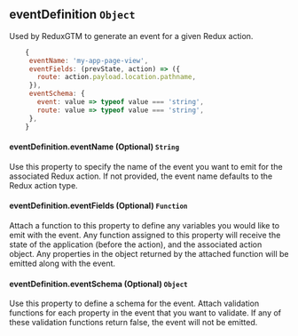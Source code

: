 ## eventDefinition `Object`
Used by ReduxGTM to generate an event for a given Redux action.

```js
    {
     eventName: 'my-app-page-view',
     eventFields: (prevState, action) => ({
       route: action.payload.location.pathname,
     }),
     eventSchema: {
       event: value => typeof value === 'string',
       route: value => typeof value === 'string',
     },
    }
```

#### eventDefinition.eventName (Optional) `String`
Use this property to specify the name of the event you want to emit
for the associated Redux action. If not provided, the event name
defaults to the Redux action type.

#### eventDefinition.eventFields (Optional) `Function`
Attach a function to this property to define any variables you would
like to emit with the event. Any function assigned to this property
will receive the state of the application (before the action), and the
associated action object. Any properties in the object returned by the
attached function will be emitted along with the event.

#### eventDefinition.eventSchema (Optional) `Object`
Use this property to define a schema for the event. Attach validation
functions for each property in the event that you want to validate. If
any of these validation functions return false, the event will not be
emitted.
